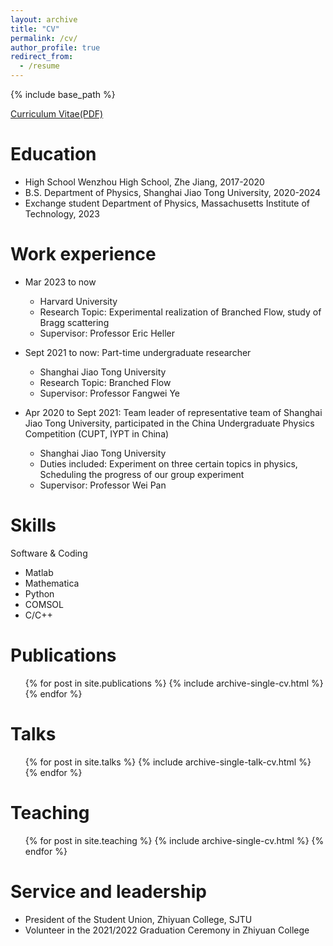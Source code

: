 ```yaml
---
layout: archive
title: "CV"
permalink: /cv/
author_profile: true
redirect_from:
  - /resume
---
```


{% include base_path %}

[Curriculum Vitae(PDF)](https://kelin666.github.io/files/Ke%20Lin-CV.pdf)

Education
======
* High School Wenzhou High School, Zhe Jiang, 2017-2020
* B.S. Department of Physics, Shanghai Jiao Tong University, 2020-2024
* Exchange student Department of Physics, Massachusetts Institute of Technology, 2023

Work experience
======

* Mar 2023 to now
  * Harvard University
  * Research Topic: Experimental realization of Branched Flow, study of Bragg scattering
  * Supervisor: Professor Eric Heller

* Sept 2021 to now: Part-time undergraduate researcher
  * Shanghai Jiao Tong University
  * Research Topic: Branched Flow
  * Supervisor: Professor Fangwei Ye

* Apr 2020 to Sept 2021: Team leader of representative team of Shanghai Jiao Tong University, participated in the China Undergraduate Physics Competition (CUPT, IYPT in China)
  * Shanghai Jiao Tong University
  * Duties included: Experiment on three certain topics in physics, Scheduling the progress of our group experiment
  * Supervisor: Professor Wei Pan
  
Skills
======

Software & Coding
* Matlab
* Mathematica
* Python
* COMSOL
* C/C++


Publications
======
  <ul>{% for post in site.publications %}
    {% include archive-single-cv.html %}
  {% endfor %}</ul>
  
Talks
======
  <ul>{% for post in site.talks %}
    {% include archive-single-talk-cv.html %}
  {% endfor %}</ul>
  
Teaching
======
  <ul>{% for post in site.teaching %}
    {% include archive-single-cv.html %}
  {% endfor %}</ul>
  
Service and leadership
======
* President of the Student Union, Zhiyuan College, SJTU
* Volunteer in the 2021/2022 Graduation Ceremony in Zhiyuan College

